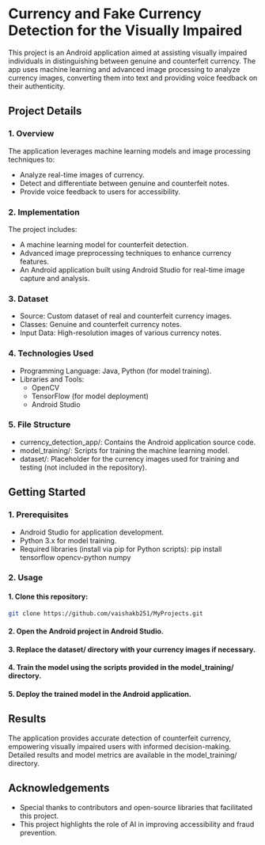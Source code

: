 # Currency and Fake Currency Detection for the Visually Impaired

This project is an Android application aimed at assisting visually impaired individuals in distinguishing between genuine and counterfeit currency. The app uses machine learning and advanced image processing to analyze currency images, converting them into text and providing voice feedback on their authenticity.

## Project Details

### 1. Overview
The application leverages machine learning models and image processing techniques to:
- Analyze real-time images of currency.
- Detect and differentiate between genuine and counterfeit notes.
- Provide voice feedback to users for accessibility.

### 2. Implementation
The project includes:
- A machine learning model for counterfeit detection.
- Advanced image preprocessing techniques to enhance currency features.
- An Android application built using Android Studio for real-time image capture and analysis.

### 3. Dataset
- Source: Custom dataset of real and counterfeit currency images.
- Classes: Genuine and counterfeit currency notes.
- Input Data: High-resolution images of various currency notes.

### 4. Technologies Used
- Programming Language: Java, Python (for model training).
- Libraries and Tools:
  - OpenCV
  - TensorFlow (for model deployment)
  - Android Studio

### 5. File Structure
- currency_detection_app/: Contains the Android application source code.
- model_training/: Scripts for training the machine learning model.
- dataset/: Placeholder for the currency images used for training and testing (not included in the repository).

## Getting Started

### 1. Prerequisites
- Android Studio for application development.
- Python 3.x for model training.
- Required libraries (install via pip for Python scripts):
  pip install tensorflow opencv-python numpy

### 2. Usage
#### 1. Clone this repository:
```bash
git clone https://github.com/vaishakb251/MyProjects.git
```   
#### 2. Open the Android project in Android Studio.
#### 3. Replace the dataset/ directory with your currency images if necessary.
#### 4. Train the model using the scripts provided in the model_training/ directory.
#### 5. Deploy the trained model in the Android application.

## Results
The application provides accurate detection of counterfeit currency, empowering visually impaired users with informed decision-making. Detailed results and model metrics are available in the model_training/ directory.

## Acknowledgements
- Special thanks to contributors and open-source libraries that facilitated this project.
- This project highlights the role of AI in improving accessibility and fraud prevention.

